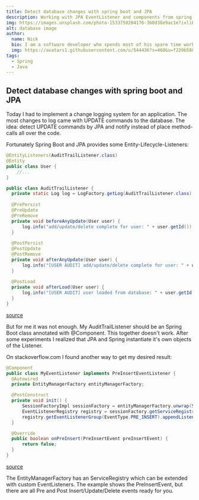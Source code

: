 ```yaml
---
title: Detect database changes with spring boot and JPA
description: Working with JPA EventListener and components from spring boot
img: https://images.unsplash.com/photo-1533750204176-3b0d38e9ac1e?ixlib=rb-1.2.1&ixid=eyJhcHBfaWQiOjEyMDd9&auto=format&fit=crop&w=1350&q=80
alt: database image
author: 
  name: Nick
  bio: I am a software developer who spends most of his spare time working on open source projects. I also like taking pictures and playing table football.
  img: https://avatars1.githubusercontent.com/u/544436?s=460&u=f229b588fbb1b79aab2ab6f029cec5e6e7909af1&v=4
tags: 
  - Spring
  - Java
---
```


## Detect database changes with spring boot and JPA

Today I had to implement a change logging system for an application. The most changes to log came with UPDATE commands to the database. The idea: detect UPDATE commands by JPA and notify instead of place method-calls all over the code.

Fortunately Spring Boot and JPA provides some Entity-Lifecycle-Listeners:

```java
@EntityListeners(AuditTrailListener.class)
@Entity
public class User {
    //...
}

public class AuditTrailListener {
  private static Log log = LogFactory.getLog(AuditTrailListener.class);
  
  @PrePersist
  @PreUpdate
  @PreRemove
  private void beforeAnyUpdate(User user) {
      log.info("add/update/delete complete for user: " + user.getId());
  }
  
  @PostPersist
  @PostUpdate
  @PostRemove
  private void afterAnyUpdate(User user) {
      log.info("[USER AUDIT] add/update/delete complete for user: " + user.getId());
  }
  
  @PostLoad
  private void afterLoad(User user) {
      log.info("[USER AUDIT] user loaded from database: " + user.getId());
  }
}
```
[source](https://www.baeldung.com/jpa-entity-lifecycle-events)


But for me it was not enough. My AuditTrailListener should be an Spring Boot class annotated with @Component. This together doesn't work. After some experiments I realized that JPA and Spring instantiate it's own objects of the Listener.

On stackoverflow.com I found another way to get my desired result:

```java
@Component
public class MyEventListener implements PreInsertEventListener {
  @Autowired
  private EntityManagerFactory entityManagerFactory;

  @PostConstruct
  private void init() {
      SessionFactoryImpl sessionFactory = entityManagerFactory.unwrap(SessionFactoryImpl.class);
      EventListenerRegistry registry = sessionFactory.getServiceRegistry().getService(EventListenerRegistry.class);
      registry.getEventListenerGroup(EventType.PRE_INSERT).appendListener(this);
  }

  @Override
  public boolean onPreInsert(PreInsertEvent preInsertEvent) {
      return false;
  }
}
```
[source](https://stackoverflow.com/a/45448865/3912144)

The EntityManagerFactory has an ServiceRegistry which can be extended with custom EventListeners. The example shows the PreInsertEvent, but there are all Pre and Post Insert/Update/Delete events ready for you.